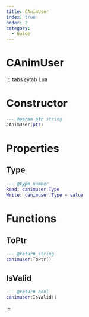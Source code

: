 ```yaml
---
title: CAnimUser
index: true
order: 2
category:
  - Guide
---
```


# CAnimUser

::: tabs
@tab Lua
# Constructor
```lua
--- @param ptr string
CAnimUser(ptr)
```
# Properties
## Type 
```lua
--- @type number
Read: canimuser.Type
Write: canimuser.Type = value
```
# Functions
## ToPtr
```lua
--- @return string
canimuser:ToPtr()
```
## IsValid
```lua
--- @return bool
canimuser:IsValid()
```

:::